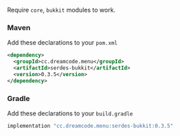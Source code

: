 Require ``core``, ``bukkit`` modules to work.
### Maven
Add these declarations to your ``pom.xml``

```xml
<dependency>
  <groupId>cc.dreamcode.menu</groupId>
  <artifactId>serdes-bukkit</artifactId>
  <version>0.3.5</version>
</dependency>
```

### Gradle
Add these declarations to your ``build.gradle``

```gradle
implementation "cc.dreamcode.menu:serdes-bukkit:0.3.5"
```